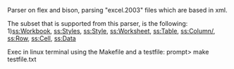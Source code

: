 Parser on flex and bison, parsing "excel.2003" files which are based in xml.

The subset that is supported from this parser, is the following:
1)<ss:Workbook>, <ss:Styles>, <ss:Style>, <ss:Worksheet>, <ss:Table>, <ss:Column/>, <ss:Row>, <ss:Cell>, <ss:Data>

Exec in linux terminal using the Makefile and a testfile:
prompt> make testfile.txt
